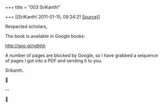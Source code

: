 +++
title = "003 SriKanth!"

+++
[[SriKanth!	2011-01-15, 09:24:21 [Source](https://groups.google.com/g/bvparishat/c/WjavQAjcccQ)]]



Respected scholars,



The book is available in Google books:

<http://goo.gl/ndhhh>



A number of pages are blocked by Google, so I have grabbed a sequence of pages I got into a PDF and sending it to you.



Srikanth.



--  



